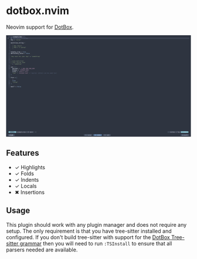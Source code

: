 # dotbox.nvim

Neovim support for [DotBox](https://dotbox.dev).

![Example Screenshot](./assets/screenshot.png)

## Features

- ✓ Highlights
- ✓ Folds
- ✓ Indents
- ✓ Locals
- ✖ Insertions

## Usage

This plugin should work with any plugin manager and does not require any setup. The
only requirement is that you have tree-sitter installed and configured. If you don't
build tree-sitter with support for the
[DotBox Tree-sitter grammar](https://github.com/jakehamilton/tree-sitter-dotbox)
then you will need to run `:TSInstall` to ensure that all parsers needed are available.
